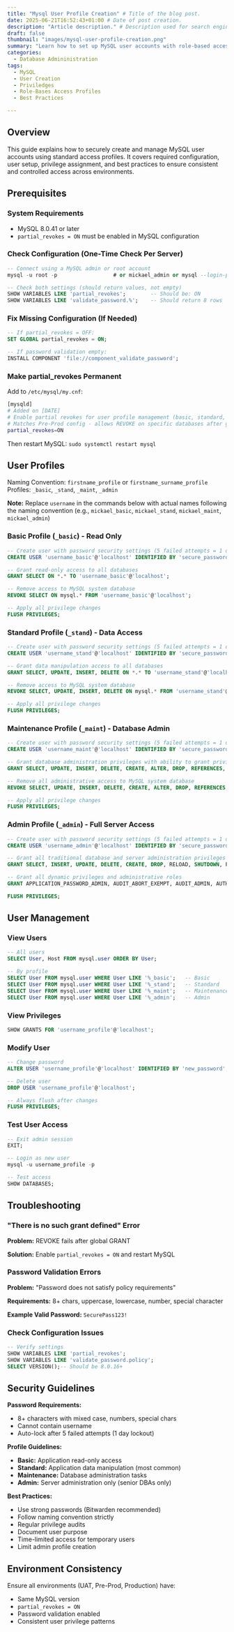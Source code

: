 ```yaml
---
title: "Mysql User Profile Creation" # Title of the blog post.
date: 2025-06-21T16:52:43+01:00 # Date of post creation.
description: "Article description." # Description used for search engine.
draft: false 
thumbnail: "images/mysql-user-profile-creation.png" 
summary: "Learn how to set up MySQL user accounts with role-based access profiles, secure configurations, and consistent privilege management across environments."
categories:
  - Database Admininistration
tags:
  - MySQL
  - User Creation
  - Priviledges
  - Role-Bases Access Profiles
  - Best Practices

---
```


## Overview
This guide explains how to securely create and manage MySQL user accounts using standard access profiles. It covers required configuration, user setup, privilege assignment, and best practices to ensure consistent and controlled access across environments.

## Prerequisites

### System Requirements

- MySQL 8.0.41 or later
- `partial_revokes = ON` must be enabled in MySQL configuration

### Check Configuration (One-Time Check Per Server)

```sql
-- Connect using a MySQL admin or root account
mysql -u root -p                  # or mickael_admin or mysql --login-path=client

-- Check both settings (should return values, not empty)
SHOW VARIABLES LIKE 'partial_revokes';        -- Should be: ON
SHOW VARIABLES LIKE 'validate_password.%';    -- Should return 8 rows
```

### Fix Missing Configuration (If Needed)

```sql
-- If partial_revokes = OFF:
SET GLOBAL partial_revokes = ON;

-- If password validation empty:
INSTALL COMPONENT 'file://component_validate_password';
```

### Make partial_revokes Permanent

Add to `/etc/mysql/my.cnf`:

```bash
[mysqld]
# Added on [DATE]
# Enable partial revokes for user profile management (basic, standard, maintenance, admin)
# Matches Pre-Prod config - allows REVOKE on specific databases after global GRANT
partial_revokes=ON
```

Then restart MySQL: `sudo systemctl restart mysql`

## User Profiles

Naming Convention: `firstname_profile` or `firstname_surname_profile`
Profiles: `_basic`, `_stand`, `_maint`, `_admin`

**Note:** Replace `username` in the commands below with actual names following the naming convention (e.g., `mickael_basic`, `mickael_stand`, `mickael_maint`, `mickael_admin`)


### Basic Profile (`_basic`) - Read Only

```sql
-- Create user with password security settings (5 failed attempts = 1 day lockout)
CREATE USER 'username_basic'@'localhost' IDENTIFIED BY 'secure_password' FAILED_LOGIN_ATTEMPTS 5 PASSWORD_LOCK_TIME 1;

-- Grant read-only access to all databases
GRANT SELECT ON *.* TO 'username_basic'@'localhost';

-- Remove access to MySQL system database
REVOKE SELECT ON mysql.* FROM 'username_basic'@'localhost';

-- Apply all privilege changes
FLUSH PRIVILEGES;
```

### Standard Profile (`_stand`) - Data Access

```sql
-- Create user with password security settings (5 failed attempts = 1 day lockout)
CREATE USER 'username_stand'@'localhost' IDENTIFIED BY 'secure_password' FAILED_LOGIN_ATTEMPTS 5 PASSWORD_LOCK_TIME 1;

-- Grant data manipulation access to all databases
GRANT SELECT, UPDATE, INSERT, DELETE ON *.* TO 'username_stand'@'localhost';

-- Remove access to MySQL system database
REVOKE SELECT, UPDATE, INSERT, DELETE ON mysql.* FROM 'username_stand'@'localhost';

-- Apply all privilege changes
FLUSH PRIVILEGES;
```

### Maintenance Profile (`_maint`) - Database Admin

```sql
-- Create user with password security settings (5 failed attempts = 1 day lockout)
CREATE USER 'username_maint'@'localhost' IDENTIFIED BY 'secure_password' FAILED_LOGIN_ATTEMPTS 5 PASSWORD_LOCK_TIME 1;

-- Grant database administration privileges with ability to grant privileges to others
GRANT SELECT, UPDATE, INSERT, DELETE, CREATE, ALTER, DROP, REFERENCES, LOCK TABLES, CREATE TABLESPACE, CREATE TEMPORARY TABLES, CREATE VIEW, EVENT, EXECUTE, INDEX, SHOW VIEW, TRIGGER ON *.* TO 'username_maint'@'localhost' WITH GRANT OPTION;

-- Remove all administrative access to MySQL system database
REVOKE SELECT, UPDATE, INSERT, DELETE, CREATE, ALTER, DROP, REFERENCES, LOCK TABLES, CREATE TABLESPACE, CREATE TEMPORARY TABLES, CREATE VIEW, EVENT, EXECUTE, INDEX, SHOW VIEW, TRIGGER, GRANT OPTION ON mysql.* FROM 'username_maint'@'localhost';

-- Apply all privilege changes
FLUSH PRIVILEGES;
```

### Admin Profile (`_admin`) - Full Server Access

```sql
-- Create user with password security settings (5 failed attempts = 1 day lockout)
CREATE USER 'username_admin'@'localhost' IDENTIFIED BY 'secure_password' FAILED_LOGIN_ATTEMPTS 5 PASSWORD_LOCK_TIME 1;

-- Grant all traditional database and server administration privileges
GRANT SELECT, INSERT, UPDATE, DELETE, CREATE, DROP, RELOAD, SHUTDOWN, PROCESS, FILE, REFERENCES, INDEX, ALTER, SHOW DATABASES, SUPER, CREATE TEMPORARY TABLES, LOCK TABLES, EXECUTE, REPLICATION SLAVE, REPLICATION CLIENT, CREATE VIEW, SHOW VIEW, CREATE ROUTINE, ALTER ROUTINE, CREATE USER, EVENT, TRIGGER, CREATE TABLESPACE, CREATE ROLE, DROP ROLE ON *.* TO 'username_admin'@'localhost' WITH GRANT OPTION;

-- Grant all dynamic privileges and administrative roles
GRANT APPLICATION_PASSWORD_ADMIN, AUDIT_ABORT_EXEMPT, AUDIT_ADMIN, AUTHENTICATION_POLICY_ADMIN, BACKUP_ADMIN, BINLOG_ADMIN, BINLOG_ENCRYPTION_ADMIN, CLONE_ADMIN, CONNECTION_ADMIN, ENCRYPTION_KEY_ADMIN, FIREWALL_EXEMPT, FLUSH_OPTIMIZER_COSTS, FLUSH_STATUS, FLUSH_TABLES, FLUSH_USER_RESOURCES, GROUP_REPLICATION_ADMIN, GROUP_REPLICATION_STREAM, INNODB_REDO_LOG_ARCHIVE, INNODB_REDO_LOG_ENABLE, PASSWORDLESS_USER_ADMIN, PERSIST_RO_VARIABLES_ADMIN, REPLICATION_APPLIER, REPLICATION_SLAVE_ADMIN, RESOURCE_GROUP_ADMIN, RESOURCE_GROUP_USER, ROLE_ADMIN, SENSITIVE_VARIABLES_OBSERVER, SERVICE_CONNECTION_ADMIN, SESSION_VARIABLES_ADMIN, SET_USER_ID, SHOW_ROUTINE, SYSTEM_USER, SYSTEM_VARIABLES_ADMIN, TABLE_ENCRYPTION_ADMIN, TELEMETRY_LOG_ADMIN, XA_RECOVER_ADMIN ON *.* TO 'username_admin'@'localhost' WITH GRANT OPTION;

FLUSH PRIVILEGES;
```

## User Management

### View Users

```sql
-- All users
SELECT User, Host FROM mysql.user ORDER BY User;

-- By profile
SELECT User FROM mysql.user WHERE User LIKE '%_basic';   -- Basic
SELECT User FROM mysql.user WHERE User LIKE '%_stand';   -- Standard  
SELECT User FROM mysql.user WHERE User LIKE '%_maint';   -- Maintenance
SELECT User FROM mysql.user WHERE User LIKE '%_admin';   -- Admin
```

### View Privileges

```sql
SHOW GRANTS FOR 'username_profile'@'localhost';
```

### Modify User

```sql
-- Change password
ALTER USER 'username_profile'@'localhost' IDENTIFIED BY 'new_password';

-- Delete user
DROP USER 'username_profile'@'localhost';

-- Always flush after changes
FLUSH PRIVILEGES;
```

### Test User Access

```sql
-- Exit admin session
EXIT;

-- Login as new user
mysql -u username_profile -p

-- Test access
SHOW DATABASES;
```

## Troubleshooting

### "There is no such grant defined" Error

**Problem:** REVOKE fails after global GRANT

**Solution:** Enable `partial_revokes = ON` and restart MySQL

### Password Validation Errors

**Problem:** "Password does not satisfy policy requirements"

**Requirements:** 8+ chars, uppercase, lowercase, number, special character

**Example Valid Password:** `SecurePass123!`

### Check Configuration Issues

```sql
-- Verify settings
SHOW VARIABLES LIKE 'partial_revokes';
SHOW VARIABLES LIKE 'validate_password.policy';
SELECT VERSION();-- Should be 8.0.16+
```

## Security Guidelines

**Password Requirements:**

- 8+ characters with mixed case, numbers, special chars
- Cannot contain username
- Auto-lock after 5 failed attempts (1 day lockout)

**Profile Guidelines:**

- **Basic:** Application read-only access
- **Standard:** Application data manipulation (most common)
- **Maintenance:** Database administration tasks
- **Admin:** Server administration only (senior DBAs only)

**Best Practices:**

- Use strong passwords (Bitwarden recommended)
- Follow naming convention strictly
- Regular privilege audits
- Document user purpose
- Time-limited access for temporary users
- Limit admin profile creation

## Environment Consistency

Ensure all environments (UAT, Pre-Prod, Production) have:

- Same MySQL version
- `partial_revokes = ON`
- Password validation enabled
- Consistent user privilege patterns